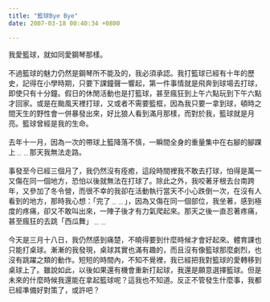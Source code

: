 ```yaml
---
title: "籃球Bye Bye"
date: 2007-03-18 00:40:34 +0800

---
```

我愛籃球，就如同愛鋼琴那樣。<br /><br />不過籃球的魅力仍然是鋼琴所不能及的，我必須承認。我打籃球已經有十年的歷史，記得在小學時期，只要下課鐘聲一響起，第一件事情就是飛奔到球場去打球，即使只有十分鐘。假日的休閒活動也是打籃球，甚至瘋狂到上午六點玩到下午六點才回家。或是在颱風天裡打球，又或者不需要籃框，因為我只要一拿到球，頓時之間天生的野性會一併暴發出來，好比狼人看到滿月那樣，而對於我，籃球就是月亮。籃球曾經是我的生命。<br /><br />去年十一月，因為一次的帶球上籃降落不慎，一瞬間全身的重量集中在右腳的腳踝上﹍﹍那天我無法走路。<br /><br />事發至今已經三個月了，我仍然沒有痊癒，這段時間裡我不敢去打球，怕得是萬一又傷在同一個地方，恐怕以後就無法在打球了。除此之外，我咬著牙根去台南跨年，又參加了冬令營，而很不幸的我卻在活動執行當天不小心跌倒一次，在沒有人看到的地方，那時我心想：「完了﹍﹍」，因為又傷在同一個部位，我坐著，感到極度的疼痛，卻又不敢叫出來，一陣子後才有力氣爬起來。那天之後一直忍著疼痛，甚至瘋狂的去跳「西瓜舞」﹍﹍<br /><br />今天是三月十八日，我仍然感到痛楚，不曉得要到什麼時候才會好起來。體育課也只能打桌球。漸漸的我發現，桌球其實也滿有趣的，而且沒有像籃球那麼劇烈，也沒有跳躍之類的動作。短短的時間內，不知不覺裡，我已經把我對籃球的愛轉移到桌球上了。雖說如此，以後如果還有機會重新打起球，我還是願意選擇籃球。但是未來的什麼時候我還能在拿起籃球呢？這我也不知道。反正不管發生什麼事，我都已經準備好對策了，或許吧？<br />
